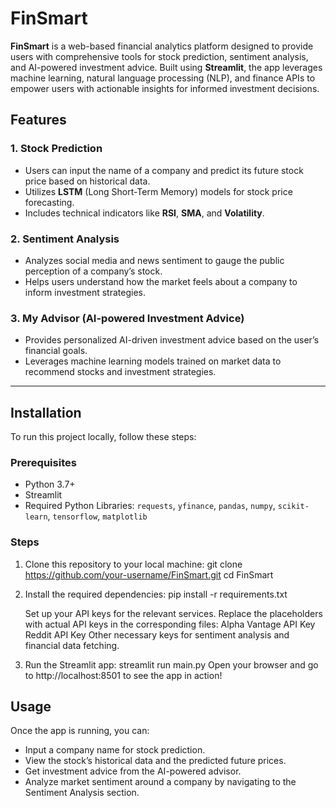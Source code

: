 # FinSmart

**FinSmart** is a web-based financial analytics platform designed to provide users with comprehensive tools for stock prediction, sentiment analysis, and AI-powered investment advice. Built using **Streamlit**, the app leverages machine learning, natural language processing (NLP), and finance APIs to empower users with actionable insights for informed investment decisions.

## Features

### 1. **Stock Prediction**

- Users can input the name of a company and predict its future stock price based on historical data.
- Utilizes **LSTM** (Long Short-Term Memory) models for stock price forecasting.
- Includes technical indicators like **RSI**, **SMA**, and **Volatility**.

### 2. **Sentiment Analysis**

- Analyzes social media and news sentiment to gauge the public perception of a company’s stock.
- Helps users understand how the market feels about a company to inform investment strategies.

### 3. **My Advisor (AI-powered Investment Advice)**

- Provides personalized AI-driven investment advice based on the user’s financial goals.
- Leverages machine learning models trained on market data to recommend stocks and investment strategies.

---

## Installation

To run this project locally, follow these steps:

### Prerequisites

- Python 3.7+
- Streamlit
- Required Python Libraries: `requests`, `yfinance`, `pandas`, `numpy`, `scikit-learn`, `tensorflow`, `matplotlib`

### Steps

1. Clone this repository to your local machine:
   git clone https://github.com/your-username/FinSmart.git
   cd FinSmart
2. Install the required dependencies:
   pip install -r requirements.txt

   Set up your API keys for the relevant services. Replace the placeholders with actual API keys in the corresponding files:
   Alpha Vantage API Key
   Reddit API Key
   Other necessary keys for sentiment analysis and financial data fetching.

3. Run the Streamlit app:
   streamlit run main.py
   Open your browser and go to http://localhost:8501 to see the app in action!

## Usage

Once the app is running, you can:

- Input a company name for stock prediction.
- View the stock’s historical data and the predicted future prices.
- Get investment advice from the AI-powered advisor.
- Analyze market sentiment around a company by navigating to the Sentiment Analysis section.
